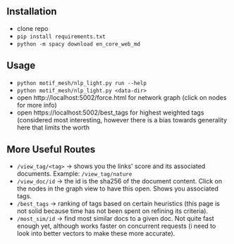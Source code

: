 ## Installation
- clone repo
- `pip install requirements.txt`
- `python -m spacy download en_core_web_md`

## Usage
- `python motif_mesh/nlp_light.py run --help`
- `python motif_mesh/nlp_light.py <data-dir>`
- open http://localhost:5002/force.html for network graph (click on nodes for more info)
- open https://localhost:5002/best_tags for highest weighted tags (considered most interesting, however there is a bias towards generality here that limits the worth

## More Useful Routes
- `/view_tag/<tag>` -> shows you the links' score and its associated documents. Example: `/view_tag/nature` 
- `/view_doc/id` -> the id is the sha256 of the document content. Click on the nodes in the graph view to have this open. Shows you associated tags.
- `/best_tags` -> ranking of tags based on certain heuristics (this page is not solid because time has not been spent on refining its criteria).
- `/most_sim/id` -> find most similar docs to a given doc. Not quite fast enough yet, although works faster on concurrent requests (i need to look into better vectors to make these more accurate).
